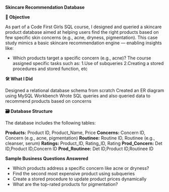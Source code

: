 **Skincare Recommendation Database**

**📌 Objective**

As part of a Code First Girls SQL course, I designed and queried a skincare product database aimed at helping users find the right products based on few specific skin concerns (e.g., acne, dryness, pigmentation). This case study mimics a basic skincare recommendation engine — enabling insights like:
- Which products target a specific concern (e.g., acne)?
The course assigned specific tasks such as:
1.Use of subqueries 
2.Creating a stored procedures and stored function, etc

**🛠️ What I Did**

Designed a relational database schema from scratch
Created an ER diagram using MySQL Workbench
Wrote SQL queries and also queried data to recommend products based on concerns

**🗃️ Database Structure**

The database includes the following tables:

**Products:** Product ID, Product_Name, Price
**Concerns:** Concern ID, Concern (e.g., acne, pigmentation)
**Routinee:** Routine ID, Routinee (e.g., cleanser, serum)
**Ratings:** Product_ID, Rating_ID, Rating
**Prod_Concern:** Det ID,Product ID,Concern ID
**Prod_Routinee:** Det ID,Product ID,Routinee ID

**Sample Business Questions Answered**

- Which products address a specific concern like acne or dryness?
- Find the second most expensive product using subqueries
- Create a stored procedure to update product prices dynamically
- What are the top-rated products for pigmentation?
